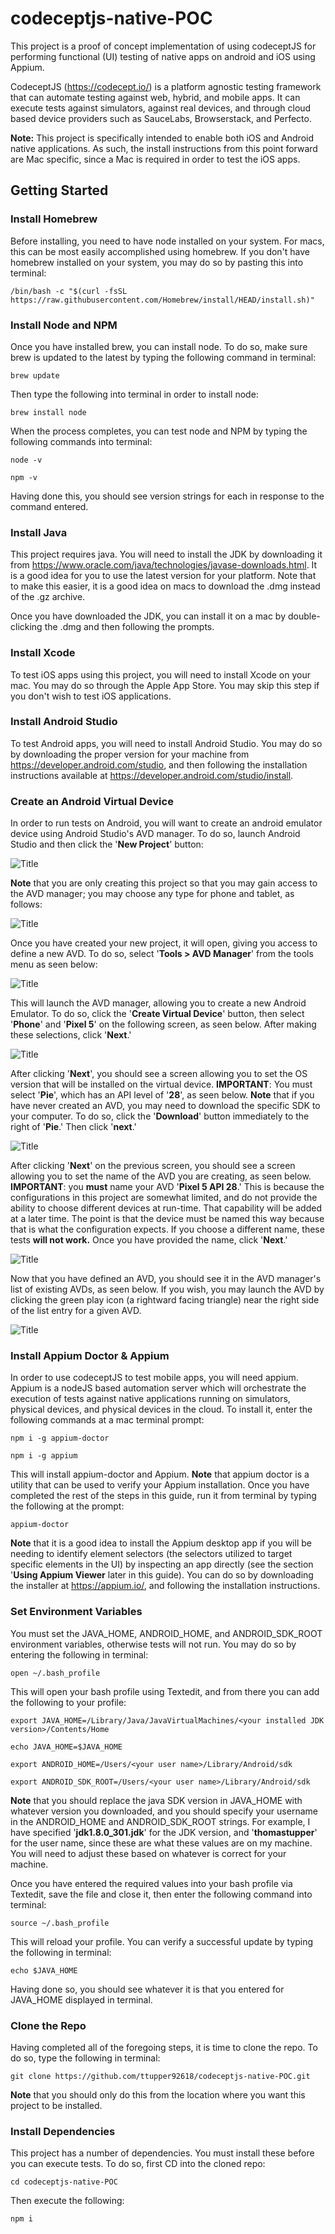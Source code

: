 # codeceptjs-native-POC
This project is a proof of concept implementation of using codeceptJS for performing functional (UI) testing of native apps on android and iOS using Appium.

CodeceptJS (https://codecept.io/) is a platform agnostic testing framework that can automate testing against web, hybrid, and mobile apps.
It can execute tests against simulators, against real devices, and through cloud based device providers such as SauceLabs, Browserstack, and Perfecto.

**Note:** This project is specifically intended to enable both iOS and Android native applications.  As such, the install instructions from this point forward are Mac specific, since a Mac is required in order to test the iOS apps.

## **Getting Started**

### **Install Homebrew**

Before installing, you need to have node installed on your system.  For macs, this can be most easily accomplished using homebrew.  If you don't have homebrew installed on your system, you may do so by pasting this into terminal:

```
/bin/bash -c "$(curl -fsSL https://raw.githubusercontent.com/Homebrew/install/HEAD/install.sh)"
```

### **Install Node and NPM**

Once you have installed brew, you can install node.  To do so, make sure brew is updated to the latest by typing the following command in terminal:

```
brew update
```

Then type the following into terminal in order to install node:

```
brew install node
```

When the process completes, you can test node and NPM by typing the following commands into terminal:

```
node -v
```
```
npm -v
```

Having done this, you should see version strings for each in response to the command entered.

### **Install Java**

This project requires java.  You will need to install the JDK by downloading it from https://www.oracle.com/java/technologies/javase-downloads.html. It is a good idea for you to use the latest version for your platform.  Note that to make this easier, it is a good idea on macs to download the .dmg instead of the .gz archive.

Once you have downloaded the JDK, you can install it on a mac by double-clicking the .dmg and then following the prompts.

### **Install Xcode**

To test iOS apps using this project, you will need to install Xcode on your mac.  You may do so through the Apple App Store.  You may skip this step if you don't wish to test iOS applications.

### **Install Android Studio**

To test Android apps, you will need to install Android Studio.  You may do so by downloading the proper version for your machine from https://developer.android.com/studio, and then following the installation instructions available at https://developer.android.com/studio/install.

### **Create an Android Virtual Device**

In order to run tests on Android, you will want to create an android emulator device using Android Studio's AVD manager.  To do so, launch Android Studio and then click the '**New Project**' button:

![](./assets/android_studio_new_project.png?raw=true "Title")

**Note** that you are only creating this project so that you may gain access to the AVD manager; you may choose any type for phone and tablet, as follows:

![](./assets/android_studio_new_project_2.png?raw=true "Title")

Once you have created your new project, it will open, giving you access to define a new AVD.  To do so, select '**Tools > AVD Manager**' from the tools menu as seen below:

![](./assets/launch_AVD_manager.png?raw=true "Title")

This will launch the AVD manager, allowing you to create a new Android Emulator.  To do so, click the '**Create Virtual Device**' button, then select '**Phone**' and '**Pixel 5**' on the following screen, as seen below.  After making these selections, click '**Next**.'

![](./assets/define_AVD_1.png?raw=true "Title")

After clicking '**Next**', you should see a screen allowing you to set the OS version that will be installed on the virtual device.  **IMPORTANT**: You must select '**Pie**', which has an API level of '**28**', as seen below.  **Note** that if you have never created an AVD, you may need to download the specific SDK to your computer.  To do so, click the '**Download**' button immediately to the right of '**Pie**.'  Then click '**next**.'

![](./assets/define_AVD_2.png?raw=true "Title")

After clicking '**Next**' on the previous screen, you should see a screen allowing you to set the name of the AVD you are creating, as seen below.  **IMPORTANT**: you **must** name your AVD '**Pixel 5 API 28**.'  This is because the configurations in this project are somewhat limited, and do not provide the ability to choose different devices at run-time.  That capability will be added at a later time.  The point is that the device must be named this way because that is what the configuration expects.  If you choose a different name, these tests **will not work.**  Once you have provided the name, click '**Next**.'

![](./assets/define_AVD_3.png?raw=true "Title")

Now that you have defined an AVD, you should see it in the AVD manager's list of existing AVDs, as seen below.  If you wish, you may launch the AVD by clicking the green play icon (a rightward facing triangle) near the right side of the list entry for a given AVD.

![](./assets/define_AVD_4.png?raw=true "Title")

### **Install Appium Doctor & Appium**

In order to use codeceptJS to test mobile apps, you will need appium. Appium is a nodeJS based automation server which will orchestrate the execution of tests against native applications running on simulators, physical devices, and physical devices in the cloud.  To install it, enter the following commands at a mac terminal prompt:

```
npm i -g appium-doctor
```
```
npm i -g appium
```

This will install appium-doctor and Appium.  **Note** that appium doctor is a utility that can be used to verify your Appium installation.  Once you have completed the rest of the steps in this guide, run it from terminal by typing the following at the prompt:

```
appium-doctor
```

**Note** that it is a good idea to install the Appium desktop app if you will be needing to identify element selectors (the selectors utilized to target specific elements in the UI) by inspecting an app directly (see the section '**Using Appium Viewer** later in this guide).  You can do so by downloading the installer at https://appium.io/, and following the installation instructions.

### **Set Environment Variables**

You must set the JAVA_HOME, ANDROID_HOME, and ANDROID_SDK_ROOT environment variables, otherwise tests will not run.  You may do so by entering the following in terminal:

```
open ~/.bash_profile
```

This will open your bash profile using Textedit, and from there you can add the following to your profile:

```
export JAVA_HOME=/Library/Java/JavaVirtualMachines/<your installed JDK version>/Contents/Home

echo JAVA_HOME=$JAVA_HOME

export ANDROID_HOME=/Users/<your user name>/Library/Android/sdk

export ANDROID_SDK_ROOT=/Users/<your user name>/Library/Android/sdk
```

**Note** that you should replace the java SDK version in JAVA_HOME with whatever version you downloaded, and you should specify your username in the ANDROID_HOME and ANDROID_SDK_ROOT strings.  For example, I have specified '**jdk1.8.0_301.jdk**' for the JDK version, and '**thomastupper**' for the user name, since these are what these values are on my machine.  You will need to adjust these based on whatever is correct for your machine.

Once you have entered the required values into your bash profile via Textedit, save the file and close it, then enter the following command into terminal:

```
source ~/.bash_profile
```

This will reload your profile.  You can verify a successful update by typing the following in terminal:

```
echo $JAVA_HOME
```

Having done so, you should see whatever it is that you entered for JAVA_HOME displayed in terminal.

### **Clone the Repo**

Having completed all of the foregoing steps, it is time to clone the repo.  To do so, type the following in terminal:

```
git clone https://github.com/ttupper92618/codeceptjs-native-POC.git
```

**Note** that you should only do this from the location where you want this project to be installed.  

### **Install Dependencies**

This project has a number of dependencies.  You must install these before you can execute tests.  To do so, first CD into the cloned repo:

```
cd codeceptjs-native-POC
```

Then execute the following:

```
npm i
```
